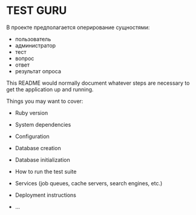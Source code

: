 # TEST GURU

В проекте предполагается оперирование сущностями:
* пользователь
* администратор
* тест
* вопрос
* ответ
* результат опроса

This README would normally document whatever steps are necessary to get the
application up and running.

Things you may want to cover:

* Ruby version

* System dependencies

* Configuration

* Database creation

* Database initialization

* How to run the test suite

* Services (job queues, cache servers, search engines, etc.)

* Deployment instructions

* ...
